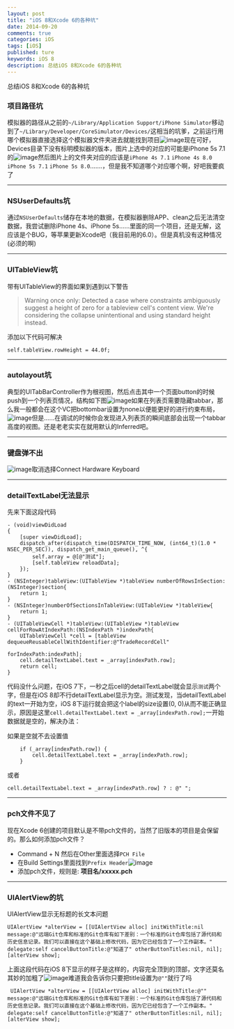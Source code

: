 ```yaml
---
layout: post
title: "iOS 8和Xcode 6的各种坑"
date: 2014-09-20
comments: true
categories: iOS
tags: [iOS]
published: ture
keywords: iOS 8
description: 总结iOS 8和Xcode 6的各种坑
---
```

总结iOS 8和Xcode 6的各种坑

### 项目路径坑

模拟器的路径从之前的`~/Library/Application Support/iPhone Simulator`移动到了`~/Library/Developer/CoreSimulator/Devices/`这相当的坑爹，之前运行用哪个模拟器直接选择这个模拟器文件夹进去就能找到项目![image](http://lc.yardwill.top/iOS81.png)现在可好，Devices目录下没有标明模拟器的版本，图片上选中的对应的可能是iPhone 5s 7.1的![image](http://lc.yardwill.top/iOS82.png)然后图片上的文件夹对应的应该是`iPhone 4s 7.1` `iPhone 4s 8.0` `iPhone 5s 7.1` `iPhone 5s 8.0`.......，但是我不知道哪个对应哪个啊，好吧我要疯了

___

### NSUserDefaults坑

通过`NSUserDefaults`储存在本地的数据，在模拟器删除APP、clean之后无法清空数据，我尝试删除iPhone 4s、iPhone 5s......里面的同一个项目，还是无解，这应该是个BUG，等苹果更新Xcode吧（我目前用的6.0）。但是真机没有这种情况(必须的啊)

___

### UITableView坑
带有UITableView的界面如果到遇到以下警告

>Warning once only: Detected a case where constraints ambiguously suggest a height of zero for a tableview cell's content view. We're considering the collapse unintentional and using standard height instead.

添加以下代码可解决

```
self.tableView.rowHeight = 44.0f;
```
___

### autolayout坑

典型的UITabBarController作为根视图，然后点击其中一个页面button的时候push到一个列表页情况，结构如下图![image](http://lc.yardwill.top/iOS83.jpg)如果在列表页需要隐藏tabbar，那么我一般都会在这个VC把bottombar设置为none以便能更好的进行约束布局，![image](http://lc.yardwill.top/iOS84.png)但是......在调试的时候你会发现进入列表页的瞬间底部会出现一个tabbar高度的视图。还是老老实实在就用默认的Inferred吧。
___

### 键盘弹不出

![image](http://lc.yardwill.top/iOS85.png)取消选择Connect Hardware Keyboard

___

### detailTextLabel无法显示
先来下面这段代码

```
- (void)viewDidLoad
{
    [super viewDidLoad];
    dispatch_after(dispatch_time(DISPATCH_TIME_NOW, (int64_t)(1.0 * NSEC_PER_SEC)), dispatch_get_main_queue(), ^{
        self.array = @[@"测试"];
        [self.tableView reloadData];
    });
}
- (NSInteger)tableView:(UITableView *)tableView numberOfRowsInSection:(NSInteger)section{
    return 1;
}
- (NSInteger)numberOfSectionsInTableView:(UITableView *)tableView{
    return 1;
}
- (UITableViewCell *)tableView:(UITableView *)tableView cellForRowAtIndexPath:(NSIndexPath *)indexPath{
    UITableViewCell *cell = [tableView dequeueReusableCellWithIdentifier:@"TradeRecordCell"
                                                            forIndexPath:indexPath];
    cell.detailTextLabel.text = _array[indexPath.row];
    return cell;
}
```

代码没什么问题，在iOS 7下，一秒之后cell的detailTextLabel就会显示`测试`两个字，但是在iOS 8却不行detailTextLabel显示为空。测试发现，当detailTextLabel的text一开始为空，iOS 8下运行就会把这个label的size设置(0, 0)从而不能正确显示，原因是这里`cell.detailTextLabel.text = _array[indexPath.row];`一开始数据就是空的，解决办法：

如果是空就不去设置值

```
	if (_array[indexPath.row]) {
        cell.detailTextLabel.text = _array[indexPath.row];
    }
```
或者

```
cell.detailTextLabel.text = _array[indexPath.row] ? : @" ";
```
___

### pch文件不见了

现在Xcode 6创建的项目默认是不带pch文件的，当然了旧版本的项目是会保留的。那么如何添加pch文件？
* Command + N 然后在Other里面选择`PCH File`
* 在Build Settings里面找到`Prefix Header`![image](http://lc.yardwill.top/iOS86.jpg)
* 添加pch文件，规则是: __项目名/xxxxx.pch__

___

### UIAlertView的坑

UIAlertView显示无标题的长文本问题

```
UIAlertView *alterView = [[UIAlertView alloc] initWithTitle:nil message:@"远端Git仓库和标准的Git仓库有如下差别：一个标准的Git仓库包括了源代码和历史信息记录。我们可以直接在这个基础上修改代码，因为它已经包含了一个工作副本。" delegate:self cancelButtonTitle:@"知道了" otherButtonTitles:nil, nil];
[alterView show];
```
上面这段代码在iOS 8下显示的样子是这样的，内容完全顶到的顶部，文字还莫名其妙的加粗了![image](http://lc.yardwill.top/iOS87.png)难道我会告诉你只要把title设置为`@""`就行了吗

```
 UIAlertView *alterView = [[UIAlertView alloc] initWithTitle:@"" message:@"远端Git仓库和标准的Git仓库有如下差别：一个标准的Git仓库包括了源代码和历史信息记录。我们可以直接在这个基础上修改代码，因为它已经包含了一个工作副本。" delegate:self cancelButtonTitle:@"知道了" otherButtonTitles:nil, nil];
[alterView show];
```
